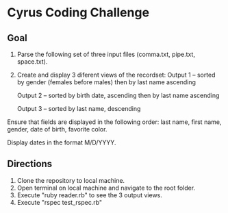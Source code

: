 # Cyrus Coding Challenge

## Goal
1. Parse the following set of three input files (comma.txt, pipe.txt, space.txt).

2. Create and display 3 diferent views of the recordset:
	Output 1 – sorted by gender (females before males) then by last name ascending

	Output 2 – sorted by birth date, ascending then by last name ascending

	Output 3 – sorted by last name, descending

Ensure that fields are displayed in the following order: last name, first name, gender, date of birth, favorite color.

Display dates in the format M/D/YYYY.

## Directions
1. Clone the repository to local machine.
2. Open terminal on local machine and navigate to the root folder.
3. Execute "ruby reader.rb" to see the 3 output views.
4. Execute "rspec test_rspec.rb"
